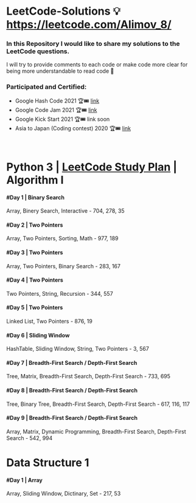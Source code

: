# LeetCode-Solutions 💡 https://leetcode.com/Alimov_8/
### In this Repository I would like to share my solutions to the LeetCode questions.



I will try to provide comments to each code or make code more clear for being more understandable to read code 💬

### Participated and Certified:
- Google Hash Code 2021 🏆🎟 [link](https://drive.google.com/file/d/1U_rj13vygZNI6DywTjhBmshzNBcgZzh1/view?usp=sharing)
- Google Code Jam 2021  🏆🎟 [link](https://drive.google.com/file/d/1CQHxDgIdExqhrLHG0HI4plbtVAyVzDgj/view?usp=sharing)
- Google Kick Start 2021 🏆🎟 link soon
- Asia to Japan (Coding contest) 2020 🏆🎟 [link](https://drive.google.com/file/d/1Xymb6D0q4oemFzJI1jEWy8ASCLQzRV9Y/view?usp=sharing)

<br>
<!-- 
 ### 12 WeekLeetCode_Challenge: :mortar_board::mega:
1. Binary Search and Complexity Analysis
2. Binary Search Trees, Traversals and Balancing
3. Python Classes and Linked Lists
4. Stacks, Queues and Strings (coming soon)
5. Insertion Sort, Merge Sort and Divide-and-Conquer (coming soon)
6. Quicksort, Partitions and Average-case Complexity (coming soon)
7. Recursion, Backtracking and Dynamic Programming (coming soon)
8. Knapsack, Subsequence and Matrix Problems (coming soon)
9. Graphs, Breadth-First Search and Depth-First Search (coming soon)
10. Shortest Paths, Spanning Trees & Topological Sorting (coming soon)
11. Disjoint Sets and the Union Find Algorithm (coming soon)
12. Interview Questions, Tips & Practical Advice (coming soon) -->

# Python 3 | [LeetCode Study Plan](https://leetcode.com/study-plan/) | Algorithm I 
#### #Day 1 | Binary Search
Array, Binery Search, Interactive - 704, 278, 35

#### #Day 2 | Two Pointers
Array, Two Pointers, Sorting, Math - 977, 189

#### #Day 3 | Two Pointers
Array, Two Pointers, Binary Search - 283, 167

#### #Day 4 | Two Pointers
Two Pointers, String, Recursion - 344, 557

#### #Day 5 | Two Pointers
Linked List, Two Pointers - 876, 19

#### #Day 6 | Sliding Window
HashTable, Sliding Window, String, Two Pointers - 3, 567

#### #Day 7 | Breadth-First Search / Depth-First Search
Tree, Matrix, Breadth-First Search, Depth-First Search - 733, 695

#### #Day 8 | Breadth-First Search / Depth-First Search
Tree, Binary Tree, Breadth-First Search, Depth-First Search - 617, 116, 117

#### #Day 9 | Breadth-First Search / Depth-First Search
Array, Matrix, Dynamic Programming, Breadth-First Search, Depth-First Search - 542, 994

# Data Structure 1
#### #Day 1 | Array 
Array, Sliding Window, Dictinary, Set - 217, 53
